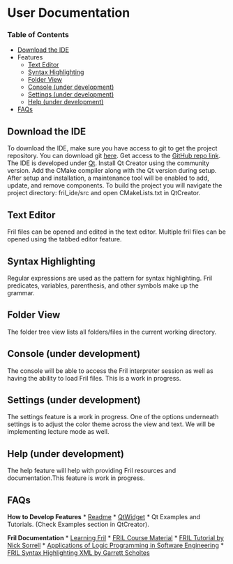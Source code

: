 # User Documentation

### Table of Contents

- [Download the IDE](#download)
- Features
    - [Text Editor](#editor)
    - [Syntax Highlighting](#syntaxhighlighting)
    - [Folder View](#folderview)
    - [Console (under development)](#console)
    - [Settings (under development)](#settings)
    - [Help (under development)](#help)
 - [FAQs](#faqs)

<a name="download"></a>
## Download the IDE
To download the IDE, make sure you have access to git to get the project repository. You can download git [here](https://git-scm.com/downloads).
Get access to the [GitHub repo link](https://github.com/cssko/fril_ide/tree/dev).
The IDE is developed under [Qt](https://www.qt.io/). Install Qt Creator using the community version. Add the CMake compiler along with the Qt version during setup. After setup and installation, a maintenance tool will be enabled to add, update, and remove components. 
To build the project you will navigate the project directory: fril_ide/src  and open CMakeLists.txt in QtCreator.

<a name="editor"></a>
## Text Editor
Fril files can be opened and edited in the text editor. Multiple fril files can be opened using the tabbed editor feature.

<a name="syntaxhighlighting"></a>
## Syntax Highlighting
Regular expressions are used as the pattern for syntax highlighting. Fril predicates, variables, parenthesis, and other symbols make up the grammar.

<a name="folderview"></a>
## Folder View
The folder tree view lists all folders/files in the current working directory.

<a name="console"></a>
## Console (under development)
The console will be able to access the Fril interpreter session as well as having the ability to load Fril files. This is a work in progress.

<a name="settings"></a>
## Settings (under development)
The settings feature is a work in progress. One of the options underneath settings is to adjust the color theme across the view and text. We will be implementing lecture mode as well.

<a name="help"></a>
## Help (under development)
The help feature will help with providing Fril resources and documentation.This feature is work in progress. 

<a name="faqs"></a>
## FAQs

**How to Develop Features**
    * [Readme](README.md)
    * [QtWidget](https://doc.qt.io/qt-5/qwidget.html)
    * Qt Examples and Tutorials. (Check Examples section in QtCreator). 
    
**Fril Documentation**
    * [Learning Fril](https://docs.google.com/document/d/1G7tiSEn1rRSrj6Cf00uEVAQQzQzWx3WuMtbuo-iehC0/edit#heading=h.yztcc7hv7e6u)
    * [FRIL Course Material](https://eecs.ceas.uc.edu/~aralescu/323Fall2005/LECTURES/Fril_index.html)
    *  [FRIL Tutorial by Nick Sorrell](https://sorrell.github.io/files/Fril.pdf)
    * [Applications of Logic Programming in Software Engineering](https://pdfs.semanticscholar.org/66df/f3f769195dcc90b95d8556eb445ad76665bb.pdf)
    * [FRIL Syntax Highlighting XML by Garrett Scholtes](https://gist.github.com/scholtes/dd2680ce9dd10907e32a02f6d8b94cb2)



